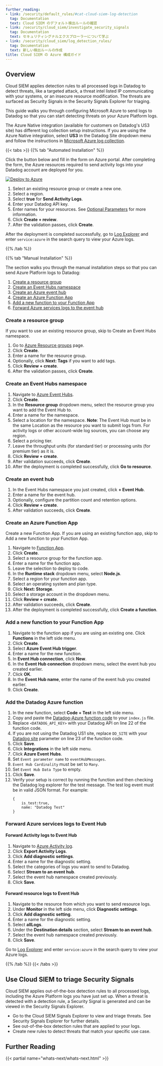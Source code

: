 ```yaml
---
further_reading:
- link: /security/default_rules/#cat-cloud-siem-log-detection
  tag: Documentation
  text: Cloud SIEM のデフォルト検出ルールの確認
- link: /security/cloud_siem/investigate_security_signals
  tag: Documentation
  text: セキュリティシグナルエクスプローラーについて学ぶ
- link: /security/cloud_siem/log_detection_rules/
  tag: Documentation
  text: 新しい検出ルールの作成
title: Cloud SIEM の Azure 構成ガイド
---
```


## Overview

Cloud SIEM applies detection rules to all processed logs in Datadog to detect threats, like a targeted attack, a threat intel listed IP communicating with your systems, or an insecure resource modification. The threats are surfaced as Security Signals in the Security Signals Explorer for triaging.

This guide walks you through configuring Microsoft Azure to send logs to Datadog so that you can start detecting threats on your Azure Platform logs.

<div class="alert alert-info">The Azure Native integration (available for customers on Datadog's US3 site) has different log collection setup instructions. If you are using the Azure Native integration, select <strong>US3</strong> in the Datadog Site dropdown menu and follow the instructions in <a href="https://docs.datadoghq.com/logs/guide/azure-native-logging-guide/">Microsoft Azure log collection</a>. </div>

{{< tabs >}}
{{% tab "Automated Installation" %}}

Click the button below and fill in the form on Azure portal. After completing the form, the Azure resources required to send activity logs into your Datadog account are deployed for you.

[![Deploy to Azure](https://aka.ms/deploytoazurebutton)](https://portal.azure.com/#create/Microsoft.Template/uri/https%3A%2F%2Fraw.githubusercontent.com%2FDataDog%2Fdatadog-serverless-functions%2Fmaster%2Fazure%2Fdeploy-to-azure%2Fparent_template.json)

1. Select an existing resource group or create a new one.
1. Select a region.
1. Select **true** for **Send Activity Logs**.
1. Enter your Datadog API key.
1. Enter names for your resources. See [Optional Parameters][1] for more information.
1. Click **Create + review**.
1. After the validation passes, click **Create**.

After the deployment is completed successfully, go to [Log Explorer][2] and enter `service:azure` in the search query to view your Azure logs.

[1]: /ja/logs/guide/azure-logging-guide/?tab=automatedinstallation#optional-parameters
[2]: https://app.datadoghq.com/logs

{{% /tab %}}

{{% tab "Manual Installation" %}}

The section walks you through the manual installation steps so that you can send Azure Platform logs to Datadog:

1. [Create a resource group](#create-a-resource-group)
1. [Create an Event Hubs namespace](#create-an-event-hubs-namespace)
1. [Create an Azure event hub](#create-an-event-hub)
1. [Create an Azure Function App](#create-an-azure-function-app)
1. [Add a new function to your Function App](#add-a-new-function-to-your-function-app)
1. [Forward Azure services logs to the event hub](#forward-azure-services-logs-to-event-hub)

### Create a resource group

If you want to use an existing resource group, skip to Create an Event Hubs namespace.

1. Go to [Azure Resource groups][1] page.
1. Click **Create**.
1. Enter a name for the resource group.
1. Optionally, click **Next: Tags** if you want to add tags.
1. Click **Review + create**.
1. After the validation passes, click **Create**.

### Create an Event Hubs namespace

1. Navigate to [Azure Event Hubs][2].
1. Click **Create**.
1. In the **Resource group** dropdown menu, select the resource group you want to add the Event Hub to.
1. Enter a name for the namespace.
1. Select a location for the namespace.
     **Note**: The Event Hub must be in the same Location as the resource you want to submit logs from. For activity logs or other account-wide log sources, you can choose any region.
1. Select a pricing tier.
1. Leave the throughput units (for standard tier) or processing units (for premium tier) as it is.
1. Click **Review + create**.
1. After validation succeeds, click **Create**.
1. After the deployment is completed successfully, click **Go to resource**.

### Create an event hub

1. In the Event Hubs namespace you just created, click **+ Event Hub**.
1. Enter a name for the event hub.
1. Optionally, configure the partition count and retention options.
1. Click **Review + create**.
1. After validation succeeds, click **Create**.

### Create an Azure Function App
Create a new Function App. If you are using an existing function app, skip to Add a new function to your Function App.

1. Navigate to [Function App][3].
1. Click **Create**.
1. Select a resource group for the function app.
1. Enter a name for the function app.
1. Leave the selection to deploy to code.
1. In the **Runtime stack** dropdown menu, select **Node.js**.
1. Select a region for your function app.
1. Select an operating system and plan type.
1. Click **Next: Storage**.
1. Select a storage account in the dropdown menu.
1. Click **Review + create**.
1. After validation succeeds, click **Create**.
1. After the deployment is completed successfully, click **Create a function**.

### Add a new function to your Function App

1. Navigate to the function app if you are using an existing one. Click **Functions** in the left side menu.
1. Click **Create**.
1. Select **Azure Event Hub trigger**.
1. Enter a name for the new function.
1. In **Event Hub connection**, click **New**.
1. In the **Event Hub connection** dropdown menu, select the event hub you created earlier.
1. Click **OK**.
1. In the **Event Hub name**, enter the name of the event hub you created earlier.
1. Click **Create**.

### Add the Datadog Azure function

1. In the new function, select **Code + Test** in the left side menu.
1. Copy and paste the [Datadog-Azure function code][4] to your `index.js` file.
1. Replace `<DATADOG_API_KEY>` with your Datadog API on line 22 of the function code.
1. If you are not using the Datadog US1 site, replace `DD_SITE` with your [Datadog site][5] parameter on line 23 of the function code.
1. Click **Save**.
1. Click **Integrations** in the left side menu.
1. Click **Azure Event Hubs**.
1. Set `Event parameter name` to `eventHubMessages`.
1. `Event Hub Cardinality` must be set to `Many`.
1. Set `Event Hub Data Type` to empty.
1. Click **Save**.
1. Verify your setup is correct by running the function and then checking the Datadog log explorer for the test message. The test log event must be in valid JSON format. For example:
    ```
    {
        is_test:true,
        name: "Datadog Test"
    }
    ```

### Forward Azure services logs to Event Hub

#### Forward Activity logs to Event Hub

1. Navigate to [Azure Activity log][6].
1. Click **Export Activity Logs**.
1. Click **Add diagnostic settings**.
1. Enter a name for the diagnostic setting.
1. Select the categories of logs you want to send to Datadog.
1. Select **Stream to an event hub**.
1. Select the event hub namespace created previously.
1. Click **Save**.

#### Forward resource logs to Event Hub

1. Navigate to the resource from which you want to send resource logs.
1. Under **Monitor** in the left side menu, click **Diagnostic settings**.
1. Click **Add diagnostic setting**.
1. Enter a name for the diagnostic setting.
1. Select **allLogs**.
1. Under the **Destination details** section, select **Stream to an event hub**.
1. Select the event hub namespace created previously.
1. Click **Save**.

Go to [Log Explorer][7] and enter `service:azure` in the search query to view your Azure logs.

[1]: https://portal.azure.com/#view/HubsExtension/BrowseResourceGroups
[2]: https://portal.azure.com/#view/HubsExtension/BrowseResource/resourceType/Microsoft.EventHub%2Fnamespaces
[3]: https://portal.azure.com/#view/HubsExtension/BrowseResource/resourceType/Microsoft.Web%2Fsites/kind/functionapp
[4]: https://github.com/DataDog/datadog-serverless-functions/blob/master/azure/activity_logs_monitoring/index.js
[5]: https://docs.datadoghq.com/ja/getting_started/site/
[6]: https://portal.azure.com/#view/Microsoft_Azure_Monitoring/AzureMonitoringBrowseBlade/~/activityLog
[7]: https://app.datadoghq.com/logs

{{% /tab %}}
{{< /tabs >}}

## Use Cloud SIEM to triage Security Signals

Cloud SIEM applies out-of-the-box detection rules to all processed logs, including the Azure Platform logs you have just set up. When a threat is detected with a detection rule, a Security Signal is generated and can be viewed in the Security Signals Explorer.

- Go to the Cloud SIEM Signals Explorer to view and triage threats. See Security Signals Explorer for further details.
- See out-of-the-box detection rules that are applied to your logs.
- Create new rules to detect threats that match your specific use case.

## Further Reading

{{< partial name="whats-next/whats-next.html" >}}